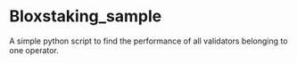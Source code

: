 # Bloxstaking_sample

A simple python script to find the performance of all validators belonging to one operator. 
